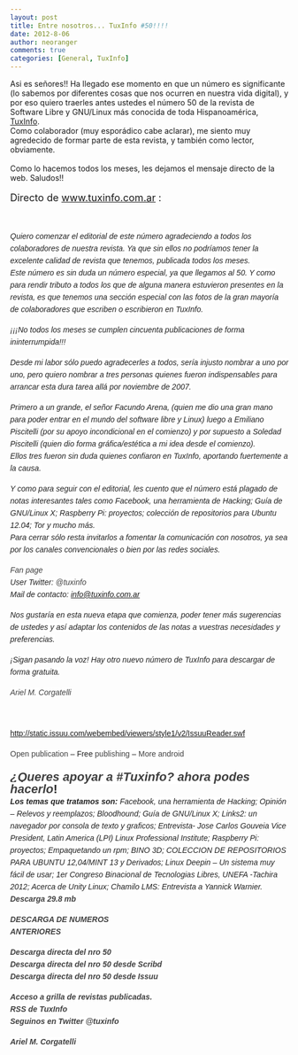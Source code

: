 ```yaml
---
layout: post
title: Entre nosotros... TuxInfo #50!!!!
date: 2012-8-06
author: neoranger
comments: true
categories: [General, TuxInfo]
---
```

Asi es señores!! Ha llegado ese momento en que un número es significante (lo sabemos por diferentes cosas que nos ocurren en nuestra vida digital), y por eso quiero traerles antes ustedes el número 50 de la revista de Software Libre y GNU/Linux más conocida de toda Hispanoamérica, <a href="http://www.tuxinfo.com.ar/" target="_blank">TuxInfo</a>.<br />Como colaborador (muy esporádico cabe aclarar), me siento muy agredecido de formar parte de esta revista, y también como lector, obviamente.<br /><br />Como lo hacemos todos los meses, les dejamos el mensaje directo de la web. Saludos!!<br /><br /><span style="font-size:large;">Directo de <a href="http://www.tuxinfo.com.ar/">www.tuxinfo.com.ar</a> :</span><br /><br /><br /><div style="color:#222222;font-family:Arial, Helvetica, Georgia, sans-serif;font-size:14px;line-height:22px;margin-bottom:15px;text-align:left;padding:0;"><span style="background-color:white;"><em>Quiero comenzar el editorial de este número agradeciendo a todos los colaboradores de nuestra revista. Ya que sin ellos no podríamos tener la excelente calidad de revista que tenemos, publicada todos los meses. </em><br /><em>Este número es sin duda un número especial, ya que llegamos al 50. Y como para rendir tributo a todos los que de alguna manera estuvieron presentes en la revista, es que tenemos una sección especial con las fotos de la gran mayoría de colaboradores que escriben o escribieron en TuxInfo.</em></span></div><div style="color:#222222;font-family:Arial, Helvetica, Georgia, sans-serif;font-size:14px;line-height:22px;margin-bottom:15px;text-align:left;padding:0;"><em style="background-color:white;">¡¡¡No todos los meses se cumplen cincuenta publicaciones de forma ininterrumpida!!!</em></div><div style="color:#222222;font-family:Arial, Helvetica, Georgia, sans-serif;font-size:14px;line-height:22px;margin-bottom:15px;text-align:left;padding:0;"><em style="background-color:white;">Desde mi labor sólo puedo agradecerles a todos, sería injusto nombrar a uno por uno, pero quiero nombrar a tres personas quienes fueron indispensables para arrancar esta dura tarea allá por noviembre de 2007.</em></div><div style="color:#222222;font-family:Arial, Helvetica, Georgia, sans-serif;font-size:14px;line-height:22px;margin-bottom:15px;text-align:left;padding:0;"><span style="background-color:white;"><em>Primero a un grande, el señor Facundo Arena, (quien me dio una gran mano para poder entrar en el mundo del software libre y Linux) luego a Emiliano Piscitelli (por su apoyo incondicional en el comienzo) y por supuesto a Soledad Piscitelli (quien dio forma gráfica/estética a mi idea desde el comienzo). </em><br /><em>Ellos tres fueron sin duda quienes confiaron en TuxInfo, aportando fuertemente a la causa.</em></span></div><div style="color:#222222;font-family:Arial, Helvetica, Georgia, sans-serif;font-size:14px;line-height:22px;margin-bottom:15px;text-align:left;padding:0;"><span style="background-color:white;"><em>Y como para seguir con el editorial, les cuento que el número está plagado de notas interesantes tales como Facebook, una herramienta de Hacking; Guía de GNU/Linux X; Raspberry Pi: proyectos; colección de repositorios para Ubuntu 12.04; Tor y mucho más. </em><br /><em>Para cerrar sólo resta invitarlos a fomentar la comunicación con nosotros, ya sea por los canales convencionales o bien por las redes sociales.</em></span></div><div style="color:#222222;font-family:Arial, Helvetica, Georgia, sans-serif;font-size:14px;line-height:22px;margin-bottom:15px;text-align:left;padding:0;"><span style="background-color:white;"><em><a href="https://www.facebook.com/tuxinfo" style="color:#404040;text-decoration:none;" target="_blank">Fan page</a></em><br /><em>User Twitter: <a href="http://www.twitter.com/tuxinfo" style="color:#404040;text-decoration:none;" target="_blank">@tuxinfo</a></em><br /><em>Mail de contacto: <a href="mailto:info@tuxinfo.com.ar" style="color:#404040;text-decoration:none;" target="_blank">info@tuxinfo.com.ar</a></em></span></div><div style="color:#222222;font-family:Arial, Helvetica, Georgia, sans-serif;font-size:14px;line-height:22px;margin-bottom:15px;text-align:left;padding:0;"><em style="background-color:white;">Nos gustaría en esta nueva etapa que comienza, poder tener más sugerencias de ustedes y así adaptar los contenidos de las notas a vuestras necesidades y preferencias.</em></div><div style="color:#222222;font-family:Arial, Helvetica, Georgia, sans-serif;font-size:14px;line-height:22px;margin-bottom:15px;text-align:left;padding:0;"><em style="background-color:white;">¡Sigan pasando la voz! Hay otro nuevo número de TuxInfo para descargar de forma gratuita.</em></div><div style="color:#222222;font-family:Arial, Helvetica, Georgia, sans-serif;font-size:14px;line-height:22px;margin-bottom:15px;text-align:left;padding:0;"><a href="http://www.twitter.com/arielmcorg" style="color:#404040;text-decoration:none;" target="_blank"><em style="background-color:white;">Ariel M. Corgatelli</em></a></div><div style="color:#222222;font-family:Arial, Helvetica, Georgia, sans-serif;font-size:14px;line-height:22px;margin-bottom:15px;text-align:left;padding:0;"><br /></div><div style="color:#222222;font-family:Arial, Helvetica, Georgia, sans-serif;font-size:14px;line-height:22px;text-align:left;"><div style="margin-bottom:15px;padding:0;"><a href="http://static.issuu.com/webembed/viewers/style1/v2/IssuuReader.swf">http://static.issuu.com/webembed/viewers/style1/v2/IssuuReader.swf</a></div><div style="width:420px;"><span style="background-color:white;"><a href="http://issuu.com/arielm.corgatelli/docs/tuxinfo50?mode=window&amp;backgroundColor=%23222222" style="color:#404040;text-decoration:none;" target="_blank">Open publication</a> – Free <a href="http://issuu.com/" style="color:#404040;text-decoration:none;" target="_blank">publishing</a> – <a href="http://issuu.com/search?q=android" style="color:#404040;text-decoration:none;" target="_blank">More android</a></span></div></div><h2 style="color:#222222;font-family:Georgia, sans-serif;font-size:22px;line-height:22px;text-align:left;margin:0;padding:20px 0 0;"><span style="background-color:white;"><em><a href="http://www.tuxinfo.com.ar/tuxinfo/?p=695" style="color:#404040;text-decoration:none;" title="¿Queres apoyar a #Tuxinfo? ahora podes hacerlo">¿Queres apoyar a #Tuxinfo? ahora podes hacerlo</a></em>!</span></h2><div style="color:#222222;font-family:Arial, Helvetica, Georgia, sans-serif;font-size:14px;line-height:22px;margin-bottom:15px;text-align:left;padding:0;"><span style="background-color:white;"><em><strong>Los temas que tratamos son:</strong> Facebook, una herramienta de Hacking; Opinión – Relevos y reemplazos; Bloodhound; Guía de GNU/Linux X; Links2: un navegador por consola de texto y graficos; Entrevista- Jose Carlos Gouveia Vice President, Latin America (LPI) Linux Professional Institute; Raspberry Pi: proyectos; Empaquetando un rpm; BINO 3D; COLECCION DE REPOSITORIOS PARA UBUNTU 12,04/MINT 13 y Derivados; Linux Deepin – Un sistema muy fácil de usar; 1er Congreso Binacional de Tecnologias Libres, UNEFA -Tachira 2012; Acerca de Unity Linux; Chamilo LMS: Entrevista a Yannick Warnier.</em><br /><a href="http://infosertec.loquefaltaba.com/tuxinfo50.pdf" style="color:#404040;text-decoration:none;"><img alt="" src="https://lh6.googleusercontent.com/-YgBPYbP_uP8/UB85H8BzqyI/AAAAAAAANVY/eJVRQJNA8QM/s512/tuxinfo50.jpg" /></a><br /><a href="http://infosertec.loquefaltaba.com/tuxinfo50.pdf" style="color:#404040;font-style:italic;font-weight:bold;text-decoration:none;" target="_blank">Descarga 29.8 mb</a></span></div><div style="color:#222222;font-family:Arial, Helvetica, Georgia, sans-serif;font-size:14px;line-height:22px;margin-bottom:15px;text-align:left;padding:0;"><a href="http://infosertec.loquefaltaba.com/" style="color:#404040;text-decoration:none;" target="_blank"><strong><em style="background-color:white;">DESCARGA DE NUMEROS<br />ANTERIORES</em></strong></a></div><div style="color:#222222;font-family:Arial, Helvetica, Georgia, sans-serif;font-size:14px;line-height:22px;margin-bottom:15px;text-align:left;padding:0;"><span style="background-color:white;"><strong><em><a href="http://infosertec.loquefaltaba.com/tuxinfo50.pdf" style="color:#404040;text-decoration:none;" target="_blank">Descarga directa del nro 50</a></em></strong><br /><strong><em><strong><em><strong><em><a href="http://es.scribd.com/doc/102145709/Tuxinfo-50" style="color:#404040;text-decoration:none;" target="_blank"><strong><em>Descarga directa del nro 50 desde Scribd </em></strong></a></em></strong></em></strong><br /><a href="http://issuu.com/arielm.corgatelli/docs/tuxinfo50#download" style="color:#404040;text-decoration:none;" target="_blank"><strong><em>Descarga directa del nro 50 desde Issuu</em></strong></a></em></strong></span></div><div style="color:#222222;font-family:Arial, Helvetica, Georgia, sans-serif;font-size:14px;line-height:22px;margin-bottom:15px;text-align:left;padding:0;"><strong style="background-color:white;"><em><a href="http://infosertec.loquefaltaba.com/" style="color:#404040;text-decoration:none;" target="_blank">Acceso a grilla de revistas publicadas.</a><br /><a href="http://www.tuxinfo.com.ar/?feed=rss2" style="color:#404040;text-decoration:none;" target="_blank">RSS de TuxInfo</a></em><em><br /><a href="http://www.twitter.com/tuxinfo" style="color:#404040;text-decoration:none;" target="_blank">Seguinos en Twitter @tuxinfo</a></em></strong></div><div style="color:#222222;font-family:Arial, Helvetica, Georgia, sans-serif;font-size:14px;line-height:22px;margin-bottom:15px;text-align:left;padding:0;"><strong><em><a href="http://www.tuxinfo.com.ar/" style="background-color:white;color:#404040;text-decoration:none;" target="_blank">Ariel M. Corgatelli</a></em></strong></div>
